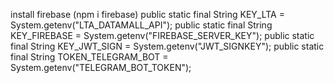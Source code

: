 install firebase (npm i firebase)
    public static final String KEY_LTA = System.getenv("LTA_DATAMALL_API");
    public static final String KEY_FIREBASE = System.getenv("FIREBASE_SERVER_KEY");
    public static final String KEY_JWT_SIGN = System.getenv("JWT_SIGNKEY");
    public static final String TOKEN_TELEGRAM_BOT = System.getenv("TELEGRAM_BOT_TOKEN");